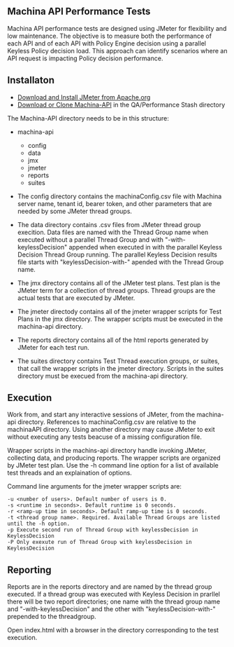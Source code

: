 ## Machina API Performance Tests
Machina API performance tests are designed using JMeter for flexibility and low maintenance. The objective is to measure both the performance of each API and of each API with Policy Engine decision using a parallel Keyless Policy decision load. This approach can identify scenarios where an API request is impacting Policy decision performance.
## Installaton

 - [Download and Install JMeter from Apache.org](https://jmeter.apache.org/download_jmeter)
 - [Download or Clone Machina-API](https://stash.in.ionicsecurity.com/projects/QA/repos/performance/browse/machina-api) in the QA/Performance Stash directory

The Machina-API directory needs to be in this structure:

+ machina-api
	+ config
	+ data
	+ jmx
	+ jmeter
	+ reports
	+ suites

+ The config directory contains the machinaConfig.csv file with Machina server name, tenant id, bearer token, and other parameters that are needed by some JMeter thread groups.
+ The data directory contains .csv files from JMeter thread group execition. Data files are named with the Thread Group name when executed without a parallel Thread Group and with "-with-keylessDecision" appended when executed in with the parallel Keyless Decision Thread Group running. The parallel Keyless Decision results file starts with "keylessDecision-with-" apended with the Thread Group name.
+ The jmx directory contains all of the JMeter test plans. Test plan is the JMeter term for a collection of thread groups. Thread groups are the actual tests that are executed by JMeter.
+ The jmeter directody contains all of the jmeter wrapper scripts for Test Plans in the jmx directory. The wrapper scripts must be executed in the machina-api directory.
+ The reports directory contains all of the html reports generated by JMeter for each test run.
+ The suites directory contains Test Thread execution groups, or suites, that call the wrapper scripts in the jmeter directory. Scripts in the suites directory must be execued from the machina-api directory.

## Execution
Work from, and start any interactive sessions of JMeter, from the machina-api directory. References to machinaConfig.csv are relative to the machinaAPI directory. Using another directory may cause JMeter to exit without executing any tests beacuse of a missing configuration file.

Wrapper scripts in the machins-api directory handle invoking JMeter, collecting data, and producing reports. The wrapper scripts are organized by JMeter test plan. Use the -h command line option for a list of available test threads and an explaination of options.

Command line arguments for the jmeter wrapper scripts are:

	-u <number of users>. Default number of users is 0.
	-s <runtime in seconds>. Default runtime is 0 seconds.
	-r <ramp-up time in seconds>. Default ramp-up time is 0 seconds.
	-t <thread group name>. Required. Available Thread Groups are listed until the -h option.
	-p Execute second run of Thread Group with keylessDecision in KeylessDecision
	-P Only exexute run of Thread Group with keylessDecision in KeylessDecision

## Reporting
Reports are in the reports directory and are named by the thread group executed. If a thread group was executed with Keyless Decision in prarllel there will be two report directories; one name with the thread group name and "-with-keylessDecision" and the other with "keylessDecision-with-" prepended to the threadgroup.

Open index.html with a browser in the directory corresponding to the test execution.

